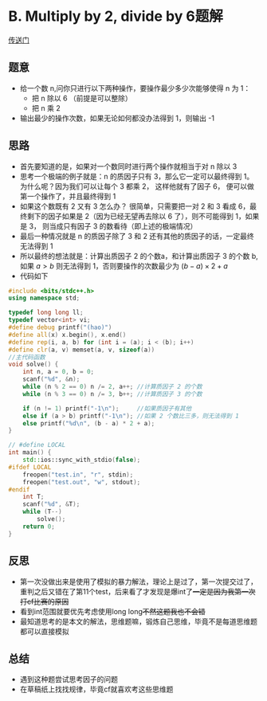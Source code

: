 # B. Multiply by 2, divide by 6题解


[传送门](https://codeforces.com/contest/1374/problem/B)

## 题意

- 给一个数 n,问你只进行以下两种操作，要操作最少多少次能够使得 n 为 1：
  - 把 n 除以 6 （前提是可以整除）
  - 把 n 乘 2
- 输出最少的操作次数，如果无论如何都没办法得到 1，则输出 -1

## 思路

- 首先要知道的是，如果对一个数同时进行两个操作就相当于对 n 除以 3
- 思考一个极端的例子就是：n 的质因子只有 3，那么它一定可以最终得到 1。为什么呢？因为我们可以让每个 3 都乘 2， 这样他就有了因子 6， 便可以做第一个操作了，并且最终得到 1
- 如果这个数既有 2 又有 3 怎么办？ 很简单，只需要把一对 2 和 3 看成 6，最终剩下的因子如果是 2（因为已经无望再去除以 6 了），则不可能得到 1，如果是 3， 则当成只有因子 3 的数看待（即上述的极端情况）
- 最后一种情况就是 n 的质因子除了 3 和 2 还有其他的质因子的话，一定最终无法得到 1
- 所以最终的想法就是：计算出质因子 2 的个数a，和计算出质因子 3 的个数 b, 如果 $a > b$ 则无法得到 1，否则要操作的次数最少为 $(b - a) \times 2 + a$
- 代码如下

```c++
#include <bits/stdc++.h>
using namespace std;

typedef long long ll;
typedef vector<int> vi;
#define debug printf("(hao)")
#define all(x) x.begin(), x.end()
#define rep(i, a, b) for (int i = (a); i < (b); i++)
#define clr(a, v) memset(a, v, sizeof(a))
//主代码函数
void solve() {
    int n, a = 0, b = 0;
    scanf("%d", &n);
    while (n % 2 == 0) n /= 2, a++; //计算质因子 2 的个数
    while (n % 3 == 0) n /= 3, b++; //计算质因子 3 的个数

    if (n != 1) printf("-1\n");     //如果质因子有其他
    else if (a > b) printf("-1\n"); //如果 2 个数比三多，则无法得到 1
    else printf("%d\n", (b - a) * 2 + a);
}

// #define LOCAL
int main() {
    std::ios::sync_with_stdio(false);
#ifdef LOCAL
    freopen("test.in", "r", stdin);
    freopen("test.out", "w", stdout);
#endif
    int T;
    scanf("%d", &T);
    while (T--)
        solve();
    return 0;
}
```

## 反思

- 第一次没做出来是使用了模拟的暴力解法，理论上是过了，第一次提交过了，重判之后又错在了第11个test，后来看了才发现是爆int了~~一定是因为我第一次打cf比赛的原因~~
- 看到int范围就要优先考虑使用long long~~不然这题我也不会错~~
- 最知道思考的是本文的解法，思维题嘛，锻炼自己思维，毕竟不是每道思维题都可以直接模拟

## 总结

- 遇到这种题尝试思考因子的问题
- 在草稿纸上找找规律，毕竟cf就喜欢考这些思维题
